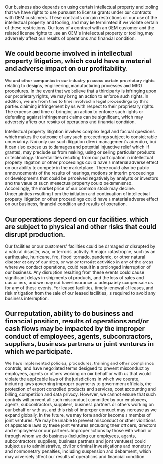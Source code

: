 Our business also depends on using certain intellectual property and tooling that we have rights to use pursuant to license grants under our contracts with OEM customers. These contracts contain restrictions on our use of the intellectual property and tooling, and may be terminated if we violate certain of these restrictions. Our loss of a contract with an OEM customer and the related license rights to use an OEM's intellectual property or tooling, may adversely affect our results of operations and financial condition.

## We could become involved in intellectual property litigation, which could have a material and adverse impact on our profitability.

We and other companies in our industry possess certain proprietary rights relating to designs, engineering, manufacturing processes and MRO procedures. In the event that we believe that a third party is infringing upon our proprietary rights, we may bring an action to enforce such rights. In addition, we are from time to time involved in legal proceedings by third parties claiming infringement by us with respect to their proprietary rights. The expense and time of bringing an action to enforce such rights or defending against infringement claims can be significant, which may adversely affect our results of operations and financial condition.

Intellectual property litigation involves complex legal and factual questions which makes the outcome of any such proceedings subject to considerable uncertainty. Not only can such litigation divert management's attention, but it can also expose us to damages and potential injunctive relief which, if granted, may preclude us from making, using or selling particular products or technology. Uncertainties resulting from our participation in intellectual property litigation or other proceedings could have a material adverse effect on our ability to compete in the marketplace. There could also be public announcements of the results of hearings, motions or interim proceedings or developments that could be perceived negatively by analysts or investors and the value of such intellectual property could be diminished. Accordingly, the market price of our common stock may decline. Uncertainties resulting from the initiation and continuation of intellectual property litigation or other proceedings could have a material adverse effect on our business, financial condition and results of operation.

## Our operations depend on our facilities, which are subject to physical and other risks that could disrupt production.

Our facilities or our customers' facilities could be damaged or disrupted by a natural disaster, war, or terrorist activity. A major catastrophe, such as an earthquake, hurricane, fire, flood, tornado, pandemic, or other natural disaster at any of our sites, or war or terrorist activities in any of the areas where we conduct operations, could result in a prolonged interruption of our business. Any disruption resulting from these events could cause significant delays in shipments of products, and the loss of sales and customers, and we may not have insurance to adequately compensate us for any of these events. For leased facilities, timely renewal of leases, and risk mitigation from the sale of our leased facilities, is required to avoid any business interruption.

## Our reputation, ability to do business and financial position, results of operations and/or cash flows may be impacted by the improper conduct of employees, agents, subcontractors, suppliers, business partners or joint ventures in which we participate.

We have implemented policies, procedures, training and other compliance controls, and have negotiated terms designed to prevent misconduct by employees, agents or others working on our behalf or with us that would violate the applicable laws of the jurisdictions in which we operate, including laws governing improper payments to government officials, the protection of export controlled products and services, cost accounting and billing, competition and data privacy. However, we cannot ensure that such controls will prevent all such misconduct committed by our employees, agents, subcontractors, suppliers, business partners or others working on our behalf or with us, and this risk of improper conduct may increase as we expand globally. In the future, we may form and/or become a member of joint ventures. We may be unable to prevent misconduct or other violations of applicable laws by these joint ventures (including their officers, directors and employees) or our partners. Improper actions by those with whom or through whom we do business (including our employees, agents, subcontractors, suppliers, business partners and joint ventures) could subject us to administrative, civil or criminal investigations and monetary and nonmonetary penalties, including suspension and debarment, which may adversely affect our results of operations and financial condition.